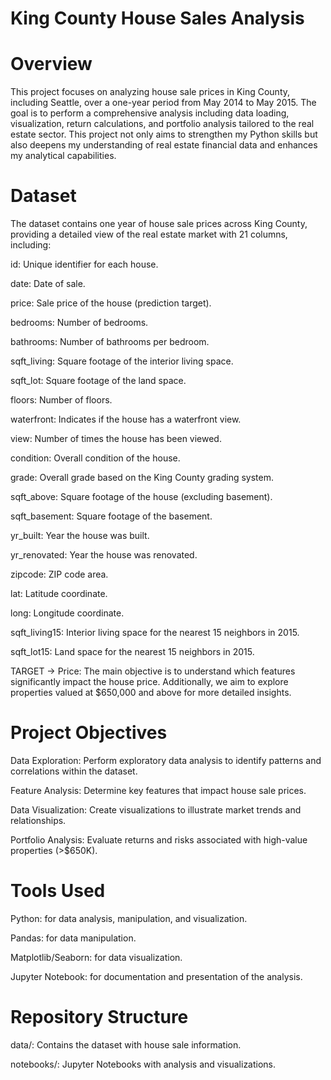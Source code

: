 # King County House Sales Analysis

# Overview

This project focuses on analyzing house sale prices in King County, including Seattle, over a one-year period from May 2014 to May 2015. The goal is to perform a comprehensive analysis including data loading, visualization, return calculations, and portfolio analysis tailored to the real estate sector. This project not only aims to strengthen my Python skills but also deepens my understanding of real estate financial data and enhances my analytical capabilities.


# Dataset

The dataset contains one year of house sale prices across King County, providing a detailed view of the real estate market with 21 columns, including:

id: Unique identifier for each house.

date: Date of sale.

price: Sale price of the house (prediction target).

bedrooms: Number of bedrooms.

bathrooms: Number of bathrooms per bedroom.

sqft_living: Square footage of the interior living space.

sqft_lot: Square footage of the land space.

floors: Number of floors.

waterfront: Indicates if the house has a waterfront view.

view: Number of times the house has been viewed.

condition: Overall condition of the house.

grade: Overall grade based on the King County grading system.

sqft_above: Square footage of the house (excluding basement).

sqft_basement: Square footage of the basement.

yr_built: Year the house was built.

yr_renovated: Year the house was renovated.

zipcode: ZIP code area.

lat: Latitude coordinate.

long: Longitude coordinate.

sqft_living15: Interior living space for the nearest 15 neighbors in 2015.

sqft_lot15: Land space for the nearest 15 neighbors in 2015.

TARGET → Price: The main objective is to understand which features significantly impact the house price. Additionally, we aim to explore properties valued at $650,000 and above for more detailed insights.


# Project Objectives

Data Exploration: Perform exploratory data analysis to identify patterns and correlations within the dataset.

Feature Analysis: Determine key features that impact house sale prices.

Data Visualization: Create visualizations to illustrate market trends and relationships.

Portfolio Analysis: Evaluate returns and risks associated with high-value properties (>$650K).



# Tools Used

Python: for data analysis, manipulation, and visualization.

Pandas: for data manipulation.

Matplotlib/Seaborn: for data visualization.

Jupyter Notebook: for documentation and presentation of the analysis.


# Repository Structure

data/: Contains the dataset with house sale information.

notebooks/: Jupyter Notebooks with analysis and visualizations.




